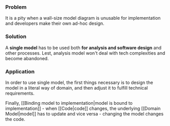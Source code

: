 ### Problem
It is a pity when a wall-size model diagram is unusable for implementation and developers make their own ad-hoc design.

### Solution
A **single model** has to be used both **for analysis and software design** and other processes. Lest, analysis model won't deal with tech complexities and become abandoned.

### Application
In order to use single model, the first things necessary is to design the model in a literal way of domain, and then adjust it to fulfill technical requirements.

Finally, [[Binding model to implementation|model is bound to implementation]] - when [[Code|code]] changes, the underlying [[Domain Model|model]] has to update and vice versa - changing the model changes the code.
